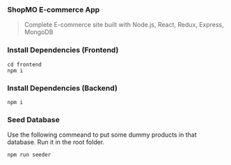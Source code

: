 ### ShopMO E-commerce App

> Complete E-commerce site built with Node.js, React, Redux, Express, MongoDB


### Install Dependencies (Frontend)

```
cd frontend
npm i
```

### Install Dependencies (Backend)

```
npm i
```

### Seed Database

Use the following commeand to put some dummy products in that database.
Run it in the root folder.

```
npm run seeder
```
